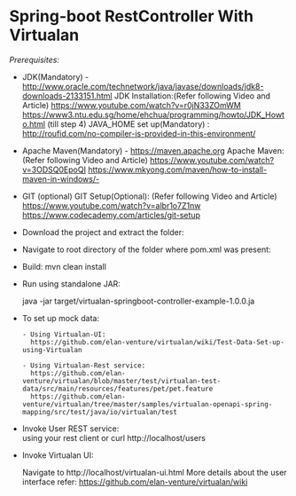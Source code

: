 Spring-boot RestController With Virtualan
==========================================

*Prerequisites:* 
- JDK(Mandatory) -   
            http://www.oracle.com/technetwork/java/javase/downloads/jdk8-downloads-2133151.html
     JDK Installation:(Refer following Video and Article)
            https://www.youtube.com/watch?v=r0jN33ZOmWM
            https://www3.ntu.edu.sg/home/ehchua/programming/howto/JDK_Howto.html (till step 4)
     JAVA_HOME set up(Mandatory) :
            http://roufid.com/no-compiler-is-provided-in-this-environment/
- Apache Maven(Mandatory)  - https://maven.apache.org
     Apache Maven: (Refer following Video and Article)
            https://www.youtube.com/watch?v=3ODSQ0EpoQI
            https://www.mkyong.com/maven/how-to-install-maven-in-windows/-
- GIT (optional)
     GIT Setup(Optional): (Refer following Video and Article)
            https://www.youtube.com/watch?v=albr1o7Z1nw
            https://www.codecademy.com/articles/git-setup
 
- Download the project and extract the folder:

- Navigate to root directory of the folder where pom.xml was present:

- Build:
         mvn clean install
                  
- Run using standalone JAR:

	java -jar target/virtualan-springboot-controller-example-1.0.0.ja         

- To set up mock data:
      
      - Using Virtualan-UI:       
      	https://github.com/elan-venture/virtualan/wiki/Test-Data-Set-up-using-Virtualan
      
      - Using Virtualan-Rest service:
      	https://github.com/elan-venture/virtualan/blob/master/test/virtualan-test-data/src/main/resources/features/pet/pet.feature
	  	https://github.com/elan-venture/virtualan/tree/master/samples/virtualan-openapi-spring-mapping/src/test/java/io/virtualan/test

- Invoke User REST service:  
     using your rest client or curl http://localhost/users

- Invoke Virtualan UI:  			
  
  	Navigate to http://localhost/virtualan-ui.html 
	More details about the user interface refer: https://github.com/elan-venture/virtualan/wiki 
